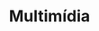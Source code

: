 ---
layout: example
title: Multimídia
permalink: /exemplos/multimidia/
description: TBD

breadcrumb:
  - url: /
    title: Página inicial
  - url: /exemplos
    title: Exemplos
---
